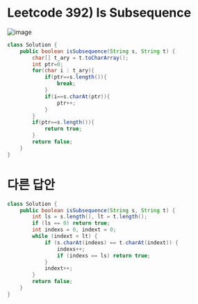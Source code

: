 # Leetcode 392) Is Subsequence

![image](https://user-images.githubusercontent.com/37058233/120429684-accb9d00-c32a-11eb-85b9-52f40a88ef63.png)

```java
class Solution {
    public boolean isSubsequence(String s, String t) {
        char[] t_ary = t.toCharArray();
        int ptr=0;
        for(char i : t_ary){
            if(ptr==s.length()){
                break;
            }
            if(i==s.charAt(ptr)){
                ptr++;
            }
        }
        if(ptr==s.length()){
            return true;
        }
        return false;
    }
}
```

# 다른 답안

```java
class Solution {
    public boolean isSubsequence(String s, String t) {
        int ls = s.length(), lt = t.length();
        if (ls == 0) return true;
        int indexs = 0, indext = 0;
        while (indext < lt) {
            if (s.charAt(indexs) == t.charAt(indext)) {
                indexs++;
                if (indexs == ls) return true;
            }
            indext++;
        }
        return false;
    }
}
```

